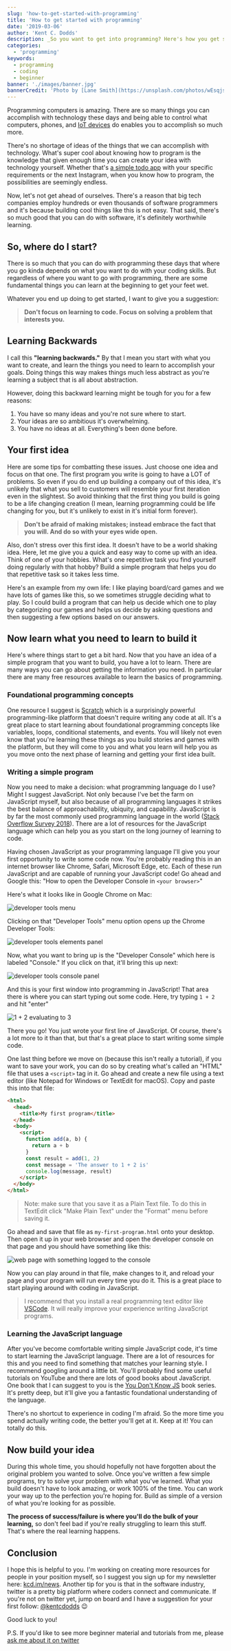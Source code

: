 ```yaml
---
slug: 'how-to-get-started-with-programming'
title: 'How to get started with programming'
date: '2019-03-06'
author: 'Kent C. Dodds'
description: _So you want to get into programming? Here's how you get started._
categories:
  - 'programming'
keywords:
  - programming
  - coding
  - beginner
banner: './images/banner.jpg'
bannerCredit: 'Photo by [Lane Smith](https://unsplash.com/photos/wEsqjsjIDLs)'
---
```


Programming computers is amazing. There are so many things you can accomplish
with technology these days and being able to control what computers, phones, and
[IoT devices](https://en.wikipedia.org/wiki/Internet_of_things) do enables you
to accomplish so much more.

There's no shortage of ideas of the things that we can accomplish with
technology. What's super cool about knowing how to program is the knowledge that
given enough time you can create your idea with technology yourself. Whether
that's [a simple todo app](/blog/building-production-apps-100-in-the-browser)
with your specific requirements or the next Instagram, when you know how to
program, the possibilities are seemingly endless.

Now, let's not get ahead of ourselves. There's a reason that big tech companies
employ hundreds or even thousands of software programmers and it's because
building cool things like this is not easy. That said, there's so much good that
you can do with software, it's definitely worthwhile learning.

## So, where do I start?

There is so much that you can do with programming these days that where you go
kinda depends on what you want to do with your coding skills. But regardless of
where you want to go with programming, there are some fundamental things you can
learn at the beginning to get your feet wet.

Whatever you end up doing to get started, I want to give you a suggestion:

> **Don't focus on learning to code. Focus on solving a problem that interests
> you.**

## Learning Backwards

I call this **"learning backwards."** By that I mean you start with what you
want to create, and learn the things you need to learn to accomplish your goals.
Doing things this way makes things much less abstract as you're learning a
subject that is all about abstraction.

However, doing this backward learning might be tough for you for a few reasons:

1. You have so many ideas and you're not sure where to start.
2. Your ideas are so ambitious it's overwhelming.
3. You have no ideas at all. Everything's been done before.

## Your first idea

Here are some tips for combatting these issues. Just choose one idea and focus
on that one. The first program you write is going to have a LOT of problems. So
even if you do end up building a company out of this idea, it's unlikely that
what you sell to customers will resemble your first iteration even in the
slightest. So avoid thinking that the first thing you build is going to be a
life changing creation (I mean, learning programming could be life changing for
you, but it's unlikely to exist in it's initial form forever).

> **Don't be afraid of making mistakes; instead embrace the fact that you will.
> And do so with your eyes wide open.**

Also, don't stress over this first idea. It doesn't have to be a world shaking
idea. Here, let me give you a quick and easy way to come up with an idea. Think
of one of your hobbies. What's one repetitive task you find yourself doing
regularly with that hobby? Build a simple program that helps you do that
repetitive task so it takes less time.

Here's an example from my own life: I like playing board/card games and we have
lots of games like this, so we sometimes struggle deciding what to play. So I
could build a program that can help us decide which one to play by categorizing
our games and helps us decide by asking questions and then suggesting a few
options based on our answers.

## Now learn what you need to learn to build it

Here's where things start to get a bit hard. Now that you have an idea of a
simple program that you want to build, you have a lot to learn. There are many
ways you can go about getting the information you need. In particular there are
many free resources available to learn the basics of programming.

### Foundational programming concepts

One resource I suggest is [Scratch](https://scratch.mit.edu/) which is a
surprisingly powerful programming-like platform that doesn't require writing any
code at all. It's a great place to start learning about foundational programming
concepts like variables, loops, conditional statements, and events. You will
likely not even know that you're learning these things as you build stories and
games with the platform, but they will come to you and what you learn will help
you as you move onto the next phase of learning and getting your first idea
built.

### Writing a simple program

Now you need to make a decision: what programming language do I use? Might I
suggest JavaScript. Not only because I've bet the farm on JavaScript myself, but
also because of all programming languages it strikes the best balance of
approachability, ubiquity, and capability. JavaScript is by far the most
commonly used programming language in the world
([Stack Overflow Survey 2018](https://insights.stackoverflow.com/survey/2018/#technology)).
There are a lot of resources for the JavaScript language which can help you as
you start on the long journey of learning to code.

Having chosen JavaScript as your programming language I'll give you your first
opportunity to write some code now. You're probably reading this in an internet
browser like Chrome, Safari, Microsoft Edge, etc. Each of these run JavaScript
and are capable of running your JavaScript code! Go ahead and Google this: "How
to open the Developer Console in `<your browser>`"

Here's what it looks like in Google Chrome on Mac:

![developer tools menu](./images/devtools-menu.png)

Clicking on that "Developer Tools" menu option opens up the Chrome Developer
Tools:

![developer tools elements panel](./images/devtools.png)

Now, what you want to bring up is the "Developer Console" which here is labeled
"Console." If you click on that, it'll bring this up next:

![developer tools console panel](./images/devtools-console.png)

And this is your first window into programming in JavaScript! That area there is
where you can start typing out some code. Here, try typing `1 + 2` and hit
"enter"

![1 + 2 evaluating to 3](./images/1plus2.png)

There you go! You just wrote your first line of JavaScript. Of course, there's a
lot more to it than that, but that's a great place to start writing some simple
code.

One last thing before we move on (because this isn't really a tutorial), if you
want to save your work, you can do so by creating what's called an "HTML" file
that uses a `<script>` tag in it. Go ahead and create a new file using a text
editor (like Notepad for Windows or TextEdit for macOS). Copy and paste this
into that file:

```html
<html>
  <head>
    <title>My first program</title>
  </head>
  <body>
    <script>
      function add(a, b) {
        return a + b
      }
      const result = add(1, 2)
      const message = 'The answer to 1 + 2 is'
      console.log(message, result)
    </script>
  </body>
</html>
```

> Note: make sure that you save it as a Plain Text file. To do this in TextEdit
> click "Make Plain Text" under the "Format" menu before saving it.

Go ahead and save that file as `my-first-program.html` onto your desktop. Then
open it up in your web browser and open the developer console on that page and
you should have something like this:

![web page with something logged to the console](./images/my-first-program.png)

Now you can play around in that file, make changes to it, and reload your page
and your program will run every time you do it. This is a great place to start
playing around with coding in JavaScript.

> I recommend that you install a real programming text editor like
> [VSCode](https://code.visualstudio.com/). It will really improve your
> experience writing JavaScript programs.

### Learning the JavaScript language

After you've become comfortable writing simple JavaScript code, it's time to
start learning the JavaScript language. There are a lot of resources for this
and you need to find something that matches your learning style. I recommend
googling around a little bit. You'll probably find some useful tutorials on
YouTube and there are lots of good books about JavaScript. One book that I can
suggest to you is the
[You Don't Know JS](https://github.com/getify/You-Dont-Know-JS) book series.
It's pretty deep, but it'll give you a fantastic foundational understanding of
the language.

There's no shortcut to experience in coding I'm afraid. So the more time you
spend actually writing code, the better you'll get at it. Keep at it! You can
totally do this.

## Now build your idea

During this whole time, you should hopefully not have forgotten about the
original problem you wanted to solve. Once you've written a few simple programs,
try to solve your problem with what you've learned. What you build doesn't have
to look amazing, or work 100% of the time. You can work your way up to the
perfection you're hoping for. Build as simple of a version of what you're
looking for as possible.

**The process of success/failure is where you'll do the bulk of your learning,**
so don't feel bad if you're really struggling to learn this stuff. That's where
the real learning happens.

## Conclusion

I hope this is helpful to you. I'm working on creating more resources for people
in your position myself, so I suggest you sign up for my newsletter here:
[kcd.im/news](https://kcd.im/news). Another tip for you is that in the software
industry, twitter is a pretty big platform where coders connect and communicate.
If you're not on twitter yet, jump on board and I have a suggestion for your
first follow: [@kentcdodds](https://twitter.com/kentcdodds) 😉

Good luck to you!

P.S. If you'd like to see more beginner material and tutorials from me, please
[ask me about it on twitter](https://twitter.com/intent/tweet?url=https%3A%2F%2Fkentcdodds.com%2Fblog%2Fhow-to-get-started-with-programming&text=Hey,%20@kentcdodds,%20I%27d%20love%20it%20if%20you%20could%20create%20more%20beginner%20programmer%20content!)
